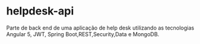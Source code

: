 # helpdesk-api
Parte de back end de uma aplicação de help desk utilizando as tecnologias Angular 5, JWT, Spring Boot,REST,Security,Data e MongoDB.
